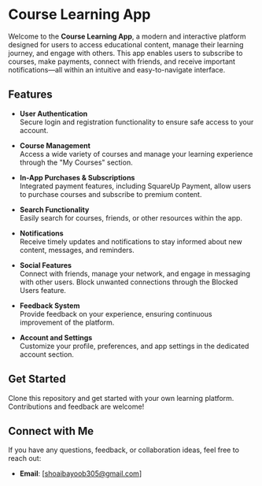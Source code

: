 # Course Learning App

Welcome to the **Course Learning App**, a modern and interactive platform designed for users to access educational content, manage their learning journey, and engage with others. This app enables users to subscribe to courses, make payments, connect with friends, and receive important notifications—all within an intuitive and easy-to-navigate interface.

## Features

- **User Authentication**  
  Secure login and registration functionality to ensure safe access to your account.

- **Course Management**  
  Access a wide variety of courses and manage your learning experience through the "My Courses" section.

- **In-App Purchases & Subscriptions**  
  Integrated payment features, including SquareUp Payment, allow users to purchase courses and subscribe to premium content.

- **Search Functionality**  
  Easily search for courses, friends, or other resources within the app.

- **Notifications**  
  Receive timely updates and notifications to stay informed about new content, messages, and reminders.

- **Social Features**  
  Connect with friends, manage your network, and engage in messaging with other users. Block unwanted connections through the Blocked Users feature.

- **Feedback System**  
  Provide feedback on your experience, ensuring continuous improvement of the platform.

- **Account and Settings**  
  Customize your profile, preferences, and app settings in the dedicated account section.

## Get Started

Clone this repository and get started with your own learning platform. Contributions and feedback are welcome!

## Connect with Me

If you have any questions, feedback, or collaboration ideas, feel free to reach out:

- **Email**: [shoaibayoob305@gmail.com]

